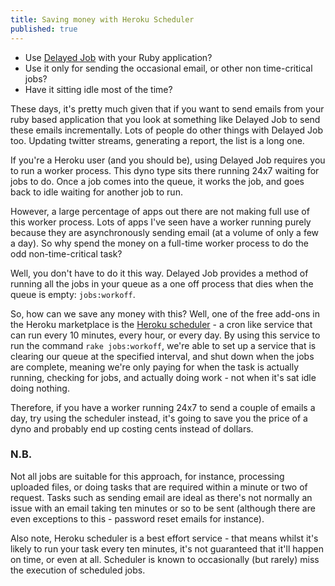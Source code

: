 ```yaml
---
title: Saving money with Heroku Scheduler
published: true
---
```


* Use [Delayed Job](https://github.com/collectiveidea/delayed_job) with your Ruby application?
* Use it only for sending the occasional email, or other non time-critical jobs?
* Have it sitting idle most of the time?

These days, it's pretty much given that if you want to send emails from your ruby based application that you look at something like Delayed Job to send these emails incrementally.  Lots of people do other things with Delayed Job too.  Updating twitter streams, generating a report, the list is a long one.

If you're a Heroku user (and you should be), using Delayed Job requires you to run a worker process.  This dyno type sits there running 24x7 waiting for jobs to do.  Once a job comes into the queue, it works the job, and goes back to idle waiting for another job to run.

However, a large percentage of apps out there are not making full use of this worker process.  Lots of apps I've seen have a worker running purely because they are asynchronously sending email (at a volume of only a few a day).  So why spend the money on a full-time worker process to do the odd non-time-critical task?

Well, you don't have to do it this way.  Delayed Job provides a method of running all the jobs in your queue as a one off process that dies when the queue is empty: `jobs:workoff`.

So, how can we save any money with this?  Well, one of the free add-ons in the Heroku marketplace is the [Heroku scheduler](https://addons.heroku.com/scheduler) - a cron like service that can run every 10 minutes, every hour, or every day.  By using this service to run the command `rake jobs:workoff`, we're able to set up a service that is clearing our queue at the specified interval, and shut down when the jobs are complete, meaning we're only paying for when the task is actually running, checking for jobs, and actually doing work - not when it's sat idle doing nothing.

Therefore, if you have a worker running 24x7 to send a couple of emails a day, try using the scheduler instead, it's going to save you the price of a dyno and probably end up costing cents instead of dollars.

### N.B.

Not all jobs are suitable for this approach, for instance, processing uploaded files, or doing tasks that are required within a minute or two of request.  Tasks such as sending email are ideal as there's not normally an issue with an email taking ten minutes or so to be sent (although there are even exceptions to this - password reset emails for instance).

Also note, Heroku scheduler is a best effort service - that means whilst it's likely to run your task every ten minutes, it's not guaranteed that it'll happen on time, or even at all.  Scheduler is known to occasionally (but rarely) miss the execution of scheduled jobs.